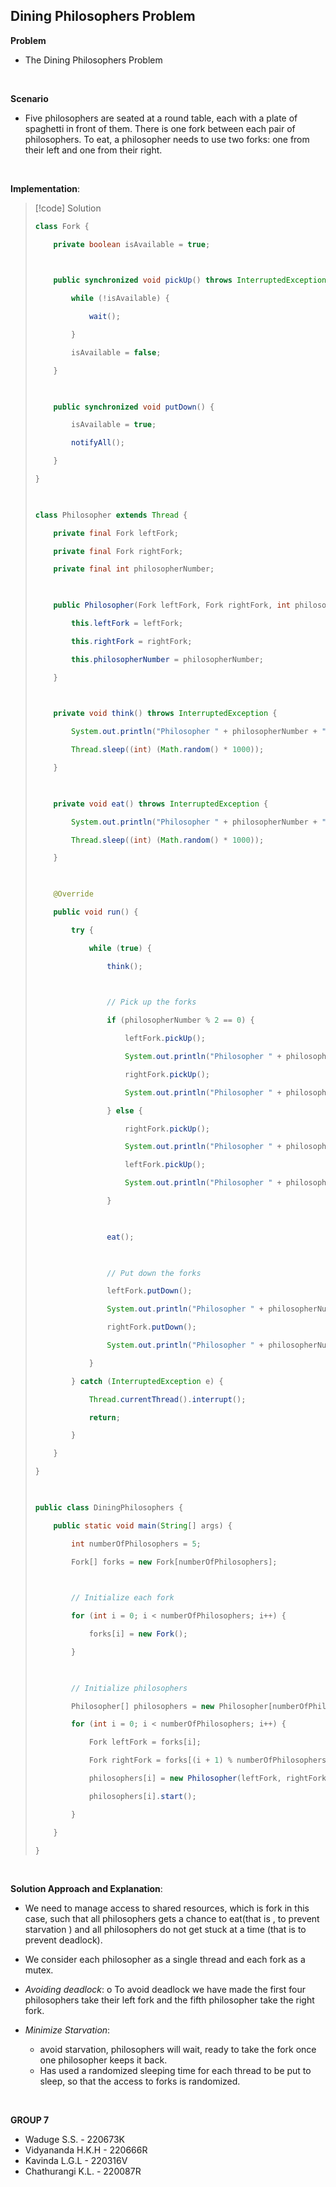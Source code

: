 
## Dining Philosophers Problem

**Problem** 
- The Dining Philosophers Problem 

<br>

**Scenario**
- Five philosophers are seated at a round table, each with a plate of spaghetti in front of them. There is one fork between each pair of philosophers. To eat, a philosopher needs to use two forks: one from their left and one from their right.

<br>

**Implementation**:

> [!code] Solution
> ```java
> class Fork {
> 
>     private boolean isAvailable = true;
> 
>   
> 
>     public synchronized void pickUp() throws InterruptedException {
> 
>         while (!isAvailable) {
> 
>             wait();
> 
>         }
> 
>         isAvailable = false;
> 
>     }
> 
>   
> 
>     public synchronized void putDown() {
> 
>         isAvailable = true;
> 
>         notifyAll();
> 
>     }
> 
> }
> 
>   
> 
> class Philosopher extends Thread {
> 
>     private final Fork leftFork;
> 
>     private final Fork rightFork;
> 
>     private final int philosopherNumber;
> 
>   
> 
>     public Philosopher(Fork leftFork, Fork rightFork, int philosopherNumber) {
> 
>         this.leftFork = leftFork;
> 
>         this.rightFork = rightFork;
> 
>         this.philosopherNumber = philosopherNumber;
> 
>     }
> 
>   
> 
>     private void think() throws InterruptedException {
> 
>         System.out.println("Philosopher " + philosopherNumber + " is thinking.");
> 
>         Thread.sleep((int) (Math.random() * 1000));
> 
>     }
> 
>   
> 
>     private void eat() throws InterruptedException {
> 
>         System.out.println("Philosopher " + philosopherNumber + " is eating.");
> 
>         Thread.sleep((int) (Math.random() * 1000));
> 
>     }
> 
>   
> 
>     @Override
> 
>     public void run() {
> 
>         try {
> 
>             while (true) {
> 
>                 think();
> 
>   
> 
>                 // Pick up the forks
> 
>                 if (philosopherNumber % 2 == 0) {
> 
>                     leftFork.pickUp();
> 
>                     System.out.println("Philosopher " + philosopherNumber + " picked up left fork.");
> 
>                     rightFork.pickUp();
> 
>                     System.out.println("Philosopher " + philosopherNumber + " picked up right fork.");
> 
>                 } else {
> 
>                     rightFork.pickUp();
> 
>                     System.out.println("Philosopher " + philosopherNumber + " picked up right fork.");
> 
>                     leftFork.pickUp();
> 
>                     System.out.println("Philosopher " + philosopherNumber + " picked up left fork.");
> 
>                 }
> 
>   
> 
>                 eat();
> 
>   
> 
>                 // Put down the forks
> 
>                 leftFork.putDown();
> 
>                 System.out.println("Philosopher " + philosopherNumber + " put down left fork.");
> 
>                 rightFork.putDown();
> 
>                 System.out.println("Philosopher " + philosopherNumber + " put down right fork.");
> 
>             }
> 
>         } catch (InterruptedException e) {
> 
>             Thread.currentThread().interrupt();
> 
>             return;
> 
>         }
> 
>     }
> 
> }
> 
>   
> 
> public class DiningPhilosophers {
> 
>     public static void main(String[] args) {
> 
>         int numberOfPhilosophers = 5;
> 
>         Fork[] forks = new Fork[numberOfPhilosophers];
> 
>   
> 
>         // Initialize each fork
> 
>         for (int i = 0; i < numberOfPhilosophers; i++) {
> 
>             forks[i] = new Fork();
> 
>         }
> 
>   
> 
>         // Initialize philosophers
> 
>         Philosopher[] philosophers = new Philosopher[numberOfPhilosophers];
> 
>         for (int i = 0; i < numberOfPhilosophers; i++) {
> 
>             Fork leftFork = forks[i];
> 
>             Fork rightFork = forks[(i + 1) % numberOfPhilosophers];
> 
>             philosophers[i] = new Philosopher(leftFork, rightFork, i);
> 
>             philosophers[i].start();
> 
>         }
> 
>     }
> 
> }
> ```


<br>

**Solution Approach and Explanation**:
- We need to manage access to shared resources, which is fork in this case, such that all philosophers gets a chance to eat(that is , to prevent starvation ) and all philosophers do not get stuck at a time (that is to prevent deadlock).
- We consider each philosopher as a single thread and each fork as a mutex.

- *Avoiding deadlock*:
	o	To avoid deadlock we have made the first four philosophers take their left fork and the fifth philosopher take the right fork.

- *Minimize Starvation*:
	 - avoid starvation, philosophers will wait, ready to take the fork once one philosopher keeps it back.
	- Has used a randomized sleeping time for each thread to be put to sleep, so that the access to forks is randomized.

<br>

**GROUP 7**
- Waduge S.S. - 220673K
- Vidyananda H.K.H - 220666R
- Kavinda L.G.L - 220316V
- Chathurangi K.L. - 220087R